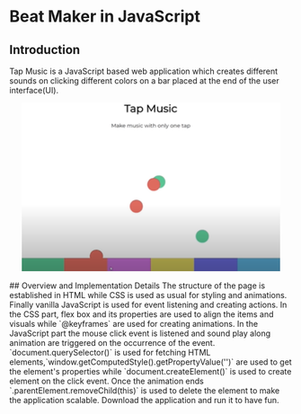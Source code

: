 # Beat Maker in JavaScript
## Introduction
Tap Music is a JavaScript based web application which creates different sounds on clicking different colors on a bar placed at the end of the user interface(UI).

<p align="center">
  <img width="460" height="300" src="images/BeatMaker.PNG">
</p>
## Overview and Implementation Details
The structure of the page is established in HTML while CSS is used as usual for styling and animations. Finally vanilla
JavaScript is used for event listening and creating actions. In the CSS part, flex box and its properties are used to align the items and visuals while  `@keyframes` are used for creating animations. In the JavaScript part the mouse click event is listened and sound play along animation are triggered on the occurrence of the event. `document.querySelector()` is used for fetching HTML elements,`window.getComputedStyle(<element>).getPropertyValue('<property_name>')` are used to get the element's properties while `document.createElement()` is used to create element on the click event. Once the animation ends `<element_name>.parentElement.removeChild(this)` is used to delete the element to make the application scalable.
Download the application and run it to have fun.

